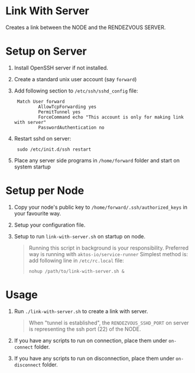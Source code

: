 # Link With Server

Creates a link between the NODE and the RENDEZVOUS SERVER.

# Setup on Server

1. Install OpenSSH server if not installed.
2. Create a standard unix user account (say `forward`)
3. Add following section to `/etc/ssh/sshd_config` file:

        Match User forward
                AllowTcpForwarding yes
                PermitTunnel yes
                ForceCommand echo "This account is only for making link with server"
                PasswordAuthentication no


4. Restart sshd on server:

        sudo /etc/init.d/ssh restart

5. Place any server side programs in `/home/forward` folder and start on system startup


# Setup per Node

1. Copy your node's public key to `/home/forward/.ssh/authorized_keys` in your favourite way.
2. Setup your configuration file.
3. Setup to run `link-with-server.sh` on startup on node.

    > Running this script in background is your responsibility.
    > Preferred way is running with `aktos-io/service-runner`
    > Simplest method is: add following line in `/etc/rc.local` file:
    >
    >     nohup /path/to/link-with-server.sh &
    >
    
    
# Usage 

1. Run `./link-with-server.sh` to create a link with server. 

    > When "tunnel is established", the `RENDEZVOUS_SSHD_PORT` on server 
    > is representing the ssh port (22) of the NODE. 
    
2. If you have any scripts to run on connection, place them under `on-connect` folder. 
3. If you have any scripts to run on disconnection, place them under `on-disconnect` folder. 



